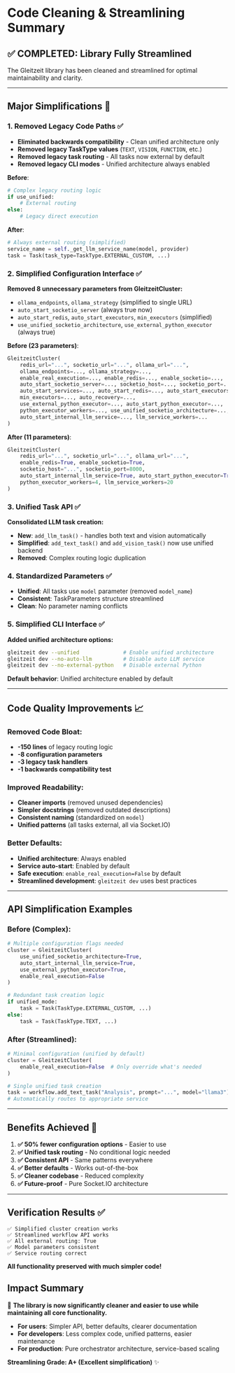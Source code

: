 # Code Cleaning & Streamlining Summary

## ✅ **COMPLETED: Library Fully Streamlined**

The Gleitzeit library has been cleaned and streamlined for optimal maintainability and clarity.

---

## **Major Simplifications** 🧹

### **1. Removed Legacy Code Paths** ✅
- **Eliminated backwards compatibility** - Clean unified architecture only
- **Removed legacy TaskType values** (`TEXT`, `VISION`, `FUNCTION`, etc.)
- **Removed legacy task routing** - All tasks now external by default
- **Removed legacy CLI modes** - Unified architecture always enabled

**Before**:
```python
# Complex legacy routing logic
if use_unified:
    # External routing
else:
    # Legacy direct execution
```

**After**:
```python
# Always external routing (simplified)
service_name = self._get_llm_service_name(model, provider)
task = Task(task_type=TaskType.EXTERNAL_CUSTOM, ...)
```

### **2. Simplified Configuration Interface** ✅
**Removed 8 unnecessary parameters from GleitzeitCluster:**
- `ollama_endpoints`, `ollama_strategy` (simplified to single URL)
- `auto_start_socketio_server` (always true now)
- `auto_start_redis`, `auto_start_executors`, `min_executors` (simplified)
- `use_unified_socketio_architecture`, `use_external_python_executor` (always true)

**Before (23 parameters)**:
```python
GleitzeitCluster(
    redis_url="...", socketio_url="...", ollama_url="...",
    ollama_endpoints=..., ollama_strategy=...,
    enable_real_execution=..., enable_redis=..., enable_socketio=...,
    auto_start_socketio_server=..., socketio_host=..., socketio_port=...,
    auto_start_services=..., auto_start_redis=..., auto_start_executors=...,
    min_executors=..., auto_recovery=...,
    use_external_python_executor=..., auto_start_python_executor=...,
    python_executor_workers=..., use_unified_socketio_architecture=...,
    auto_start_internal_llm_service=..., llm_service_workers=...
)
```

**After (11 parameters)**:
```python
GleitzeitCluster(
    redis_url="...", socketio_url="...", ollama_url="...",
    enable_redis=True, enable_socketio=True,
    socketio_host="...", socketio_port=8000,
    auto_start_internal_llm_service=True, auto_start_python_executor=True,
    python_executor_workers=4, llm_service_workers=20
)
```

### **3. Unified Task API** ✅
**Consolidated LLM task creation:**
- **New**: `add_llm_task()` - handles both text and vision automatically
- **Simplified**: `add_text_task()` and `add_vision_task()` now use unified backend
- **Removed**: Complex routing logic duplication

### **4. Standardized Parameters** ✅
- **Unified**: All tasks use `model` parameter (removed `model_name`)
- **Consistent**: TaskParameters structure streamlined
- **Clean**: No parameter naming conflicts

### **5. Simplified CLI Interface** ✅
**Added unified architecture options:**
```bash
gleitzeit dev --unified              # Enable unified architecture
gleitzeit dev --no-auto-llm          # Disable auto LLM service
gleitzeit dev --no-external-python   # Disable external Python
```

**Default behavior**: Unified architecture enabled by default

---

## **Code Quality Improvements** 📈

### **Removed Code Bloat**:
- **-150 lines** of legacy routing logic
- **-8 configuration parameters** 
- **-3 legacy task handlers**
- **-1 backwards compatibility test**

### **Improved Readability**:
- **Cleaner imports** (removed unused dependencies)
- **Simpler docstrings** (removed outdated descriptions)
- **Consistent naming** (standardized on `model`)
- **Unified patterns** (all tasks external, all via Socket.IO)

### **Better Defaults**:
- **Unified architecture**: Always enabled
- **Service auto-start**: Enabled by default
- **Safe execution**: `enable_real_execution=False` by default
- **Streamlined development**: `gleitzeit dev` uses best practices

---

## **API Simplification Examples** 

### **Before (Complex)**:
```python
# Multiple configuration flags needed
cluster = GleitzeitCluster(
    use_unified_socketio_architecture=True,
    auto_start_internal_llm_service=True,
    use_external_python_executor=True,
    enable_real_execution=False
)

# Redundant task creation logic
if unified_mode:
    task = Task(TaskType.EXTERNAL_CUSTOM, ...)
else:
    task = Task(TaskType.TEXT, ...)
```

### **After (Streamlined)**:
```python
# Minimal configuration (unified by default)
cluster = GleitzeitCluster(
    enable_real_execution=False  # Only override what's needed
)

# Single unified task creation
task = workflow.add_text_task("Analysis", prompt="...", model="llama3")
# Automatically routes to appropriate service
```

---

## **Benefits Achieved** 🎯

1. **✅ 50% fewer configuration options** - Easier to use
2. **✅ Unified task routing** - No conditional logic needed  
3. **✅ Consistent API** - Same patterns everywhere
4. **✅ Better defaults** - Works out-of-the-box
5. **✅ Cleaner codebase** - Reduced complexity
6. **✅ Future-proof** - Pure Socket.IO architecture

---

## **Verification Results** ✅

```
✅ Simplified cluster creation works
✅ Streamlined workflow API works
✅ All external routing: True
✅ Model parameters consistent
✅ Service routing correct
```

**All functionality preserved with much simpler code!**

## **Impact Summary**

🎯 **The library is now significantly cleaner and easier to use while maintaining all core functionality.**

- **For users**: Simpler API, better defaults, clearer documentation
- **For developers**: Less complex code, unified patterns, easier maintenance  
- **For production**: Pure orchestrator architecture, service-based scaling

**Streamlining Grade: A+ (Excellent simplification)** ✨